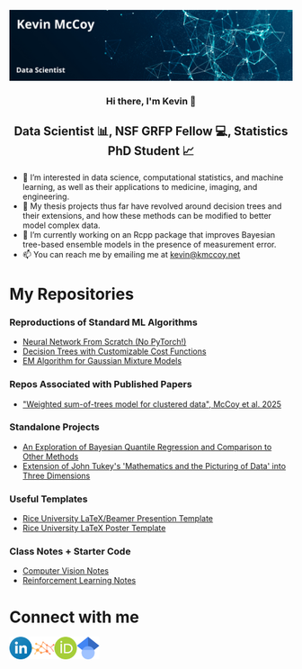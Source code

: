 
<p align="center">
  <img src="images/banner.png" alt="my banner">
</p>

<h3 align="center">
Hi there, I'm Kevin 👋
</h3>

<h2 align="center">
Data Scientist 📊, NSF GRFP Fellow 💻, Statistics PhD Student 📈
</h2>

- 👀 I’m interested in data science, computational statistics, and machine learning, as well as their applications to medicine, imaging, and engineering.
- 💞️ My thesis projects thus far have revolved around decision trees and their extensions, and how these methods can be modified to better model complex data.
- 🌱 I’m currently working on an Rcpp package that improves Bayesian tree-based ensemble models in the presence of measurement error.
- 📫 You can reach me by emailing me at <kevin@kmccoy.net>

# My Repositories

### Reproductions of Standard ML Algorithms

- [Neural Network From Scratch (No PyTorch!)](https://github.com/kmccoy3/km-net)
- [Decision Trees with Customizable Cost Functions](https://github.com/kmccoy3/km-cart)
- [EM Algorithm for Gaussian Mixture Models](https://github.com/kmccoy3/kevinRpkg)

### Repos Associated with Published Papers

- ["Weighted sum-of-trees model for clustered data", McCoy et al. 2025](https://github.com/kmccoy3/weighted-trees)


### Standalone Projects

- [An Exploration of Bayesian Quantile Regression and Comparison to Other Methods](https://github.com/kmccoy3/bayesian-qr)
- [Extension of John Tukey's 'Mathematics and the Picturing of Data' into Three Dimensions](https://github.com/kmccoy3/3D-DataReduction-DataVis)

### Useful Templates

- [Rice University LaTeX/Beamer Presention Template](https://github.com/kmccoy3/rice-presentation-template)
- [Rice University LaTeX Poster Template](https://github.com/kmccoy3/rice-poster-template)


### Class Notes + Starter Code

- [Computer Vision Notes](https://github.com/kmccoy3/cv_notes)
- [Reinforcement Learning Notes](https://github.com/kmccoy3/rl_notes)


# Connect with me

<a href="https://www.linkedin.com/in/kmccoy3/" target="_blank" rel="noreferrer noopener" text-decoration=none><img align="left" src="./images/linkedin.png" alt="Kevin McCoy | LinkedIn" width=40px></a>

<a href="https://kmccoy3.github.io/" target="_blank" rel="noreferrer noopener" text-decoration=none><img align="left" src="./images/logo.png" alt="Kevin McCoy | Website" width=40px></a>

<a href="https://orcid.org/0000-0002-3570-6826" target="_blank" rel="noreferrer noopener" text-decoration=none><img align="left" src="./images/orcid.png" alt="Kevin McCoy | ORCiD" width=40px></a>

<a href="https://scholar.google.com/citations?user=yYhuWOAAAAAJ&hl=en" target="_blank" rel="noreferrer noopener" text-decoration=none><img align="left" src="./images/scholar.png" alt="Kevin McCoy | Google Scholar" width=40px></a>

</br>
</br>



